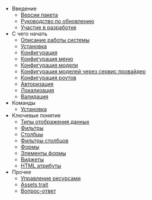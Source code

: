 - Введение  
    - [Версии пакета](releases)
    - [Руководство по обновлению](upgrade)
    - [Участие в разработке](contributions)
- C чего начать
    - [Описание работы системы](global)
    - [Установка](installation)
    - [Конфигурация](configuration)
    - [Конфигурация меню](menu_configuration)
    - [Конфигурация модели](model_configuration)
    - [Конфигурация моделей через сервис провайдер](model_configuration_section)
    - [Конфигурация роутов](routes_configuration)
    - [Авторизация](authentication)
    - [Локализация](localization)
    - [Валидация](validation)
- Команды
    - [Установка](command_install)
- Ключевые понятия
    - [Типы отображения данных](displays)
    - [Фильтры](filters)
    - [Столбцы](columns)
    - [Фильтры столбцов](columnfilters)
    - [Формы](form)
    - [Элементы формы](form-element)
    - [Виджеты](widgets)
    - [HTML атрибуты](html_attributes)
- Прочее
    - [Управление ресурсами](assets)
    - [Assets trait](assets_trait)
    - [Вопрос-ответ](faq)
